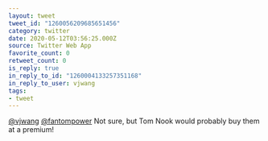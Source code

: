 ```yaml
---
layout: tweet
tweet_id: "1260056209685651456"
category: twitter
date: 2020-05-12T03:56:25.000Z
source: Twitter Web App
favorite_count: 0
retweet_count: 0
is_reply: true
in_reply_to_id: "1260004133257351168"
in_reply_to_user: vjwang
tags:
- tweet
---
```


[@vjwang](https://twitter.com/@vjwang) [@fantompower](https://twitter.com/@fantompower) Not sure, but Tom Nook would probably buy them at a premium!
